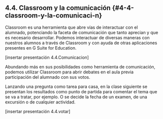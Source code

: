 ## 4.4\. Classroom y la comunicación {#4-4-classroom-y-la-comunicaci-n}

Classroom es una herramienta que abre vías de interactuar con el alumnado, potenciando la faceta de comunicación que tanto aprecian y que es necesario desarrollar. Podemos interactuar de diversas maneras con nuestros alumnos a través de Classroom y con ayuda de otras aplicaciones presentes en G Suite for Education.

[insertar presentación 4.4.Comunicacion]

Abundando más en sus posibilidades como herramienta de comunicación, podemos utilizar Classroom para abrir debates en el aula previa participación del alumnado con sus votos.

Lanzando una pregunta como tarea para casa, en la clase siguiente se presentan los resultados como punto de partida para comentar el tema que se va a tratar, por ejemplo. O se decide la fecha de un examen, de una excursión o de cualquier actividad.

[insertar presentación 4.4.votar]